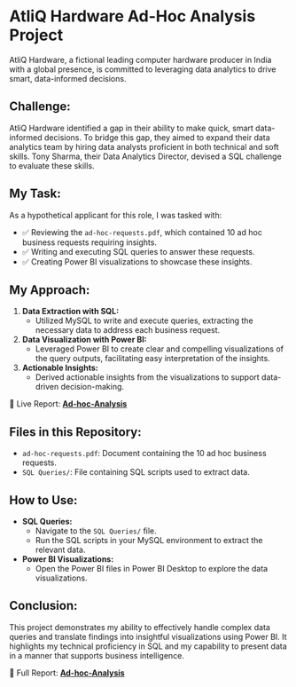 # AtliQ Hardware Ad-Hoc Analysis Project

AtliQ Hardware, a fictional leading computer hardware producer in India with a global presence, is committed to leveraging data analytics to drive smart, data-informed decisions.

## Challenge:

AtliQ Hardware identified a gap in their ability to make quick, smart data-informed decisions. To bridge this gap, they aimed to expand their data analytics team by hiring data analysts proficient in both technical and soft skills. Tony Sharma, their Data Analytics Director, devised a SQL challenge to evaluate these skills.

## My Task:

As a hypothetical applicant for this role, I was tasked with:

- ✅ Reviewing the `ad-hoc-requests.pdf`, which contained 10 ad hoc business requests requiring insights.
- ✅ Writing and executing SQL queries to answer these requests.
- ✅ Creating Power BI visualizations to showcase these insights.

## My Approach:

1.  **Data Extraction with SQL:**
    -   Utilized MySQL to write and execute queries, extracting the necessary data to address each business request.
2.  **Data Visualization with Power BI:**
    -   Leveraged Power BI to create clear and compelling visualizations of the query outputs, facilitating easy interpretation of the insights.
3.  **Actionable Insights:**
    -   Derived actionable insights from the visualizations to support data-driven decision-making.

🔗 Live Report: [**Ad-hoc-Analysis**](https://app.powerbi.com/view?r=eyJrIjoiYmRkYzk1NWUtNTBjYi00MjNmLTgzMWItZjAwODAwMDhlNWM3IiwidCI6ImM2ZTU0OWIzLTVmNDUtNDAzMi1hYWU5LWQ0MjQ0ZGM1YjJjNCJ9&embedImagePlaceholder=true)

## Files in this Repository:

-   `ad-hoc-requests.pdf`: Document containing the 10 ad hoc business requests.
-   `SQL Queries/`: File containing SQL scripts used to extract data.

## How to Use:

-   **SQL Queries:**
    -   Navigate to the `SQL Queries/` file.
    -   Run the SQL scripts in your MySQL environment to extract the relevant data.
-   **Power BI Visualizations:**
    -   Open the Power BI files in Power BI Desktop to explore the data visualizations.

## Conclusion:

This project demonstrates my ability to effectively handle complex data queries and translate findings into insightful visualizations using Power BI. It highlights my technical proficiency in SQL and my capability to present data in a manner that supports business intelligence.

🔗 Full Report: [**Ad-hoc-Analysis**](https://app.powerbi.com/view?r=eyJrIjoiYmRkYzk1NWUtNTBjYi00MjNmLTgzMWItZjAwODAwMDhlNWM3IiwidCI6ImM2ZTU0OWIzLTVmNDUtNDAzMi1hYWU5LWQ0MjQ0ZGM1YjJjNCJ9&embedImagePlaceholder=true)
